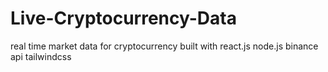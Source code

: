 # Live-Cryptocurrency-Data
real time market data for cryptocurrency built with react.js node.js binance api tailwindcss
